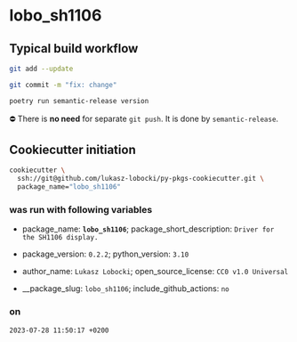 # lobo_sh1106

## Typical build workflow

```bash
git add --update
```

```bash
git commit -m "fix: change"
```

```bash
poetry run semantic-release version
```

:no_entry: There is **no need** for separate `git push`. It is done by `semantic-release`.

## Cookiecutter initiation

```bash
cookiecutter \
  ssh://git@github.com/lukasz-lobocki/py-pkgs-cookiecutter.git \
  package_name="lobo_sh1106"
```

### was run with following variables

- package_name: **`lobo_sh1106`**;
package_short_description: `Driver for the SH1106 display.`

- package_version: `0.2.2`; python_version: `3.10`

- author_name: `Lukasz Lobocki`;
open_source_license: `CC0 v1.0 Universal`

- __package_slug: `lobo_sh1106`; include_github_actions: `no`

### on

`2023-07-28 11:50:17 +0200`
